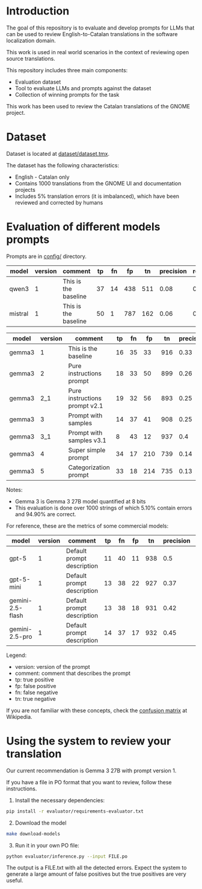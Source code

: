 # Introduction

The goal of this repository is to evaluate and develop prompts for LLMs that can be used to review English-to-Catalan translations in the software localization domain.

This work is used in real world scenarios in the context of reviewing open source translations.

This repository includes three main components:

- Evaluation dataset
- Tool to evaluate LLMs and prompts against the dataset
- Collection of winning prompts for the task

This work has been used to review the Catalan translations of the GNOME project.

# Dataset

Dataset is located at [dataset/dataset.tmx](dataset/dataset.tmx).

The dataset has the following characteristics:
- English - Catalan only
- Contains 1000 translations from the GNOME UI and documentation projects
- Includes 5% translation errors (it is imbalanced), which have been reviewed and corrected by humans

# Evaluation of different models prompts

Prompts are in [config/](config/) directory.

| model | version | comment | tp | fn | fp | tn | precision | recall | f1 | time |
| --- | --- | --- | --- | --- | --- | --- | --- | --- | --- | --- |
| qwen3 | 1 | This is the baseline | 37 | 14 | 438 | 511 | 0.08 | 0.73 | 0.14 | 55105 |
| mistral | 1 | This is the baseline | 50 | 1 | 787 | 162 | 0.06 | 0.98 | 0.11 | 64164 |


| model | version | comment | tp | fn | fp | tn | precision | recall | f1 | time |
| --- | --- | --- | --- | --- | --- | --- | --- | --- | --- | --- |
| gemma3 | 1 | This is the baseline | 16 | 35 | 33 | 916 | 0.33 | 0.31 | 0.32 | 3476 |
| gemma3 | 2 | Pure instructions prompt | 18 | 33 | 50 | 899 | 0.26 | 0.35 | 0.3 | 3732 |
| gemma3 | 2_1 | Pure instructions prompt v2.1 | 19 | 32 | 56 | 893 | 0.25 | 0.37 | 0.3 | 3701 |
| gemma3 | 3 | Prompt with samples | 14 | 37 | 41 | 908 | 0.25 | 0.27 | 0.26 | 4156 |
| gemma3 | 3_1 | Prompt with samples v3.1 | 8 | 43 | 12 | 937 | 0.4 | 0.16 | 0.23 | 3100 |
| gemma3 | 4 | Super simple prompt | 34 | 17 | 210 | 739 | 0.14 | 0.67 | 0.23 | 8995 |
| gemma3 | 5 | Categorization prompt | 33 | 18 | 214 | 735 | 0.13 | 0.65 | 0.22 | 5974 |

Notes:
- Gemma 3 is Gemma 3 27B model quantified at 8 bits
- This evaluation is done over 1000 strings of which 5.10% contain errors and 94.90% are correct.


For reference, these are the metrics of some commercial models:

| model | version | comment | tp | fn | fp | tn | precision | recall | f1 | time |
| --- | --- | --- | --- | --- | --- | --- | --- | --- | --- | --- |
| gpt-5 | 1 | Default prompt description | 11 | 40 | 11 | 938 | 0.5 | 0.22 | 0.3 | 5424 |
| gpt-5-mini | 1 | Default prompt description | 13 | 38 | 22 | 927 | 0.37 | 0.25 | 0.3 | 10528 |
| gemini-2.5-flash | 1 | Default prompt description | 13 | 38 | 18 | 931 | 0.42 | 0.25 | 0.32 | 5573 |
| gemini-2.5-pro | 1 | Default prompt description | 14 | 37 | 17 | 932 | 0.45 | 0.27 | 0.34 | 11902 |

Legend:
- version: version of the prompt
- comment: comment that describes the prompt
- tp: true positive
- fp: false positive
- fn: false negative
- tn: true negative

If you are not familiar with these concepts, check the [confusion matrix](https://en.wikipedia.org/wiki/Confusion_matrix) at Wikipedia.

# Using the system to review your translation

Our current recommendation is Gemma 3 27B with prompt version 1.

If you have a file in PO format that you want to review, follow these instructions.

1. Install the necessary dependencies:

```sh
pip install -r evaluator/requirements-evaluator.txt
```

2. Download the model
```sh
make download-models
```

3. Run it in your own PO file:

```sh
python evaluator/inference.py --input FILE.po
```

The output is a FILE.txt with all the detected errors.
Expect the system to generate a large amount of false positives but the true positives are very useful.


